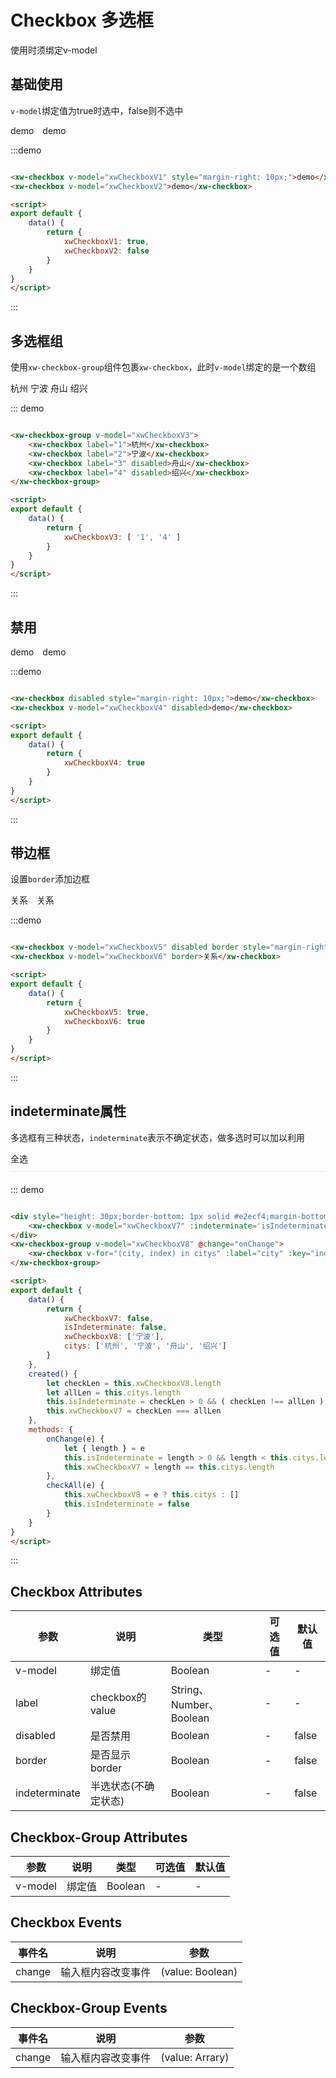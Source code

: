 # Checkbox 多选框

<script>
    export default {
        data() {
            return {
                xwCheckboxV1: true,
                xwCheckboxV2: false,
                xwCheckboxV3: [ '1', '4' ],
                xwCheckboxV4: true,
                xwCheckboxV5: true,
                xwCheckboxV6: true,
                xwCheckboxV7: false,
                isIndeterminate: false,
                xwCheckboxV8: ['宁波'],
                citys: ['杭州', '宁波', '舟山', '绍兴']
            }
        },
        created() {
            let checkLen = this.xwCheckboxV8.length
            let allLen = this.citys.length
            this.isIndeterminate = checkLen > 0 && ( checkLen !== allLen )
            this.xwCheckboxV7 = checkLen === allLen
        },
        methods: {
            onChange(e) {
                let { length } = e
                this.isIndeterminate = length > 0 && length < this.citys.length
                this.xwCheckboxV7 = length == this.citys.length
            },
            checkAll(e) {
                this.xwCheckboxV8 = e ? this.citys : []
                this.isIndeterminate = false
            }
        }
    }
</script>

使用时须绑定v-model

## 基础使用

```v-model```绑定值为true时选中，false则不选中

<div class="demo_block">
    <xw-checkbox v-model="xwCheckboxV1" style="margin-right: 10px;">demo</xw-checkbox>
    <xw-checkbox v-model="xwCheckboxV2">demo</xw-checkbox>
</div>

:::demo
```html

<xw-checkbox v-model="xwCheckboxV1" style="margin-right: 10px;">demo</xw-checkbox>
<xw-checkbox v-model="xwCheckboxV2">demo</xw-checkbox>

<script>
export default {
    data() {
        return {
            xwCheckboxV1: true,
            xwCheckboxV2: false
        }
    }
}
</script>
```
:::

## 多选框组

使用```xw-checkbox-group```组件包裹```xw-checkbox```，此时```v-model```绑定的是一个数组

<div class="demo_block">
    <xw-checkbox-group v-model="xwCheckboxV3">
        <xw-checkbox label="1">杭州</xw-checkbox>
        <xw-checkbox label="2">宁波</xw-checkbox>
        <xw-checkbox label="3" disabled>舟山</xw-checkbox>
        <xw-checkbox label="4" disabled>绍兴</xw-checkbox>
    </xw-checkbox-group>
</div>

::: demo
```html

<xw-checkbox-group v-model="xwCheckboxV3">
    <xw-checkbox label="1">杭州</xw-checkbox>
    <xw-checkbox label="2">宁波</xw-checkbox>
    <xw-checkbox label="3" disabled>舟山</xw-checkbox>
    <xw-checkbox label="4" disabled>绍兴</xw-checkbox>
</xw-checkbox-group>

<script>
export default {
    data() {
        return {
            xwCheckboxV3: [ '1', '4' ]
        }
    }
}
</script>
```
:::

## 禁用

<div class="demo_block">
    <xw-checkbox disabled style="margin-right: 10px;">demo</xw-checkbox>
    <xw-checkbox v-model="xwCheckboxV4" disabled>demo</xw-checkbox>
</div>

:::demo
```html

<xw-checkbox disabled style="margin-right: 10px;">demo</xw-checkbox>
<xw-checkbox v-model="xwCheckboxV4" disabled>demo</xw-checkbox>

<script>
export default {
    data() {
        return {
            xwCheckboxV4: true
        }
    }
}
</script>
```
:::

## 带边框

设置```border```添加边框

<div class="demo_block">
    <xw-checkbox v-model="xwCheckboxV5" disabled border style="margin-right: 10px;">关系</xw-checkbox>
    <xw-checkbox v-model="xwCheckboxV6" border>关系</xw-checkbox>
</div>

:::demo
```html

<xw-checkbox v-model="xwCheckboxV5" disabled border style="margin-right: 10px;">关系</xw-checkbox>
<xw-checkbox v-model="xwCheckboxV6" border>关系</xw-checkbox>

<script>
export default {
    data() {
        return {
            xwCheckboxV5: true,
            xwCheckboxV6: true
        }
    }
}
</script>
```
:::

## indeterminate属性

多选框有三种状态，```indeterminate```表示不确定状态，做多选时可以加以利用

<div class="demo_block">
    <div style="height: 30px;border-bottom: 1px solid #e2ecf4;margin-bottom: 20px;">
        <xw-checkbox v-model="xwCheckboxV7" :indeterminate='isIndeterminate' @change="checkAll">全选</xw-checkbox>
    </div>
    <xw-checkbox-group v-model="xwCheckboxV8" @change="onChange">
        <xw-checkbox v-for="(city, index) in citys" :label="city" :key="index"></xw-checkbox>
    </xw-checkbox-group>
</div>

::: demo
```html

<div style="height: 30px;border-bottom: 1px solid #e2ecf4;margin-bottom: 20px;">
    <xw-checkbox v-model="xwCheckboxV7" :indeterminate='isIndeterminate' @change="checkAll">全选</xw-checkbox>
</div>
<xw-checkbox-group v-model="xwCheckboxV8" @change="onChange">
    <xw-checkbox v-for="(city, index) in citys" :label="city" :key="index"></xw-checkbox>
</xw-checkbox-group>

<script>
export default {
    data() {
        return {
            xwCheckboxV7: false,
            isIndeterminate: false,
            xwCheckboxV8: ['宁波'],
            citys: ['杭州', '宁波', '舟山', '绍兴']
        }
    },
    created() {
        let checkLen = this.xwCheckboxV8.length
        let allLen = this.citys.length
        this.isIndeterminate = checkLen > 0 && ( checkLen !== allLen )
        this.xwCheckboxV7 = checkLen === allLen
    },
    methods: {
        onChange(e) {
            let { length } = e
            this.isIndeterminate = length > 0 && length < this.citys.length
            this.xwCheckboxV7 = length == this.citys.length
        },
        checkAll(e) {
            this.xwCheckboxV8 = e ? this.citys : []
            this.isIndeterminate = false
        }
    }
}
</script>
```
:::

## Checkbox Attributes

| 参数        | 说明         | 类型        | 可选值        | 默认值  |
|-------------|--------------|-------------|--------------|---------|
| v-model | 绑定值 | Boolean | - | - |
| label | checkbox的value | String、Number、Boolean | - | - |
| disabled | 是否禁用 | Boolean | - | false |
| border | 是否显示border | Boolean | - | false |
| indeterminate | 半选状态(不确定状态) | Boolean | - | false |

## Checkbox-Group Attributes

| 参数        | 说明         | 类型        | 可选值        | 默认值  |
|-------------|--------------|-------------|--------------|---------|
| v-model | 绑定值 | Boolean | - | - |

## Checkbox Events
| 事件名        | 说明         | 参数      |
|---------------|--------------|----------|
| change | 输入框内容改变事件 | (value: Boolean) |

## Checkbox-Group Events
| 事件名        | 说明         | 参数      |
|---------------|--------------|----------|
| change | 输入框内容改变事件 | (value: Arrary) |

